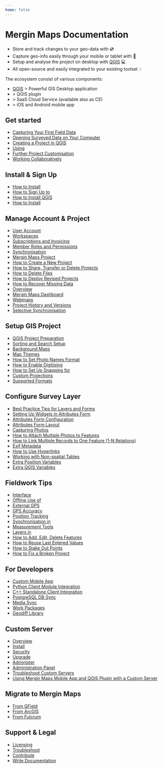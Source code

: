 ```yaml
---
home: false
---
```



# Mergin Maps Documentation

- Store and track changes to your geo-data with <MainPlatformNameLink /> :cd:
- Capture geo-info easily through your mobile or tablet with <MobileAppName /> :iphone:
- Setup and analyse the project on desktop with [QGIS](https://qgis.org/) :computer:
- All open-source and easily integrated to your existing toolset :bulb:

<CommunityJoin />

The ecosystem consist of various components:
 - [QGIS](https://qgis.org/) > Powerful GIS Desktop application 
 - [<QGISPluginName />](https://plugins.qgis.org/plugins/Mergin/) > QGIS plugin
 - <AppDomainNameLink desc="Mergin Maps Server" /> > SaaS Cloud Service (available also as <MainPlatformName /> CE)
 - <MainDomainNameLink desc="Mergin Maps mobile app" /> > iOS and Android mobile app

<AppDownload />

<YouTube id="dy-B1BW9lA0" />
 
## Get started 

- [Capturing Your First Field Data](./tutorials/capturing-first-data/)
- [Opening Surveyed Data on Your Computer](./tutorials/opening-surveyed-data-on-your-computer/)
- [Creating a Project in QGIS](./tutorials/creating-a-project-in-qgis/)
- [Using <MobileAppName />](./tutorials/mobile/)
- [Further Project Customisation](./tutorials/further-project-customisation/)
- [Working Collaboratively](./tutorials/working-collaboratively/)

## Install & Sign Up
- [How to Install <MobileAppName />](./setup/install-mobile-app/)
- [How to Sign Up to <MainPlatformName />](./setup/sign-up-to-mergin-maps/)
- [How to Install QGIS](./setup/install-qgis/)
- [How to Install <QGISPluginName /> ](./setup/install-mergin-maps-plugin-for-qgis/)

## Manage Account & Project
- [User Account](./manage/account/)
- [Workspaces](./manage/workspaces/)
- [Subscriptions and Invoicing](./manage/subscriptions/)
- [Member Roles and Permissions](./manage/permissions/)
- [Synchronisation](./manage/synchronisation/)
- [Mergin Maps Project](./manage/project/)
- [How to Create a New Project](./manage/create-project/)
- [How to Share, Transfer or Delete Projects](./manage/project-advanced/)
- [How to Delete Files](./manage/delete-files)
- [How to Deploy Revised Projects](./manage/deploy-new-project/)
- [How to Recover Missing Data](./manage/missing-data/)
- [<QGISPluginName /> Overview](./manage/plugin/)
- [Mergin Maps Dashboard](./manage/dashboard/)
- [Webmaps](./manage/dashboard-maps/)
- [Project History and Versions](./manage/project-history/)
- [Selective Synchronisation](./manage/selective_sync/)

## Setup GIS Project
- [QGIS Project Preparation](./gis/features/)
- [Sorting and Search Setup](./gis/search_data/)
- [Background Maps](./gis/settingup_background_map/)
- [Map Themes](./gis/setup_themes/)
- [How to Set Photo Names Format](./gis/photo-names/)
- [How to Enable Digitising](./gis/enable_digitising/)
- [How to Set Up Snapping for <MobileAppName />](./gis/snapping/)
- [Custom Projections](./gis/proj/)
- [Supported Formats](./gis/supported_formats/)

## Configure Survey Layer
- [Best Practice Tips for Layers and Forms](./layer/best-practice/)
- [Setting Up Widgets in Attributes Form](./layer/form-widgets/)
- [Attributes Form Configuration](./layer/form-configuration/)
- [Attributes Form Layout](./layer/form-layout/)
- [Capturing Photos](./layer/photos/)
- [How to Attach Multiple Photos to Features](./layer/attach-multiple-photos-to-features/)
- [How to Link Multiple Records to One Feature (1-N Relations)](./layer/one-to-n-relations/)
- [Exif Metadata](./layer/exif/)
- [How to Use Hyperlinks](./layer/external-link/)
- [Working with Non-spatial Tables](./layer/non-spatial-data/)
- [Extra Position Variables](./layer/position_variables/)
- [Extra QGIS Variables](./layer/plugin-variables/)

## Fieldwork Tips
- [<MobileAppName /> Interface](./field/mobile-app-ui/)
- [Offline Use of <MobileAppName />](./field/external_gps/)
- [External GPS](./field/external_gps/)
- [GPS Accuracy](./field/gps_accuracy/)
- [Position Tracking](./field/tracking/)
- [Synchronisation in <MobileAppName />](./field/autosync/)
- [Measurement Tools](./field/measure/)
- [Layers in <MobileAppName />](./field/layers/)
- [How to Add, Edit, Delete Features](./field/mobile-features/)
- [How to Reuse Last Entered Values](./field/reuse-last-values/)
- [How to Stake Out Points](./field/stake-out/)
- [How to Fix a Broken Project](./field/broken-project/)

## For Developers
- [Custom Mobile App](./dev/customapp/)
- [Python Client Module Integration](./dev/integration/)
- [C++ Standalone Client Integration](./dev/integration-cpp/)
- [PostgreSQL DB Sync](./dev/dbsync/)
- [Media Sync](./dev/media-sync/)
- [Work Packages](./dev/work-packages/)
- [Geodiff Library](./dev/geodiff/)

## Custom Server
- [Overview](./server/)
- [Install](./server/install/)
- [Security](./server/security/)
- [Upgrade](./server/upgrade/)
- [Administer](./server/administer/)
- [Administration Panel](./server/dashboard/)
- [Troubleshoot Custom Servers](./server/troubleshoot/)
- [Using Mergin Maps Mobile App and QGIS Plugin with a Custom Server](./server/plugin-mobile-app/)

## Migrate to Mergin Maps
- [From QField](./migrate/qfield/)
- [From ArcGIS](./migrate/arcgis/)
- [From Fulcrum](./migrate/fulcrumapp/)

## Support & Legal
- [Licensing](./misc/licensing/)
- [Troubleshoot](./misc/troubleshoot/)
- [Contribute](./misc/contribute/)
- [Write Documentation](./misc/write-docs/)

